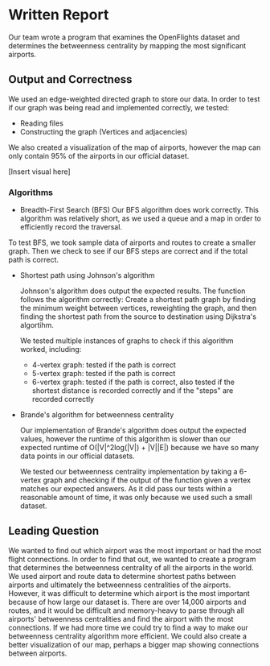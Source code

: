# Written Report
Our team wrote a program that examines the OpenFlights dataset and determines the betweenness centrality by mapping the most significant airports.

## Output and Correctness
We used an edge-weighted directed graph to store our data. In order to test if our graph was being read and implemented correctly, we tested:
- Reading files
- Constructing the graph (Vertices and adjacencies)

We also created a visualization of the map of airports, however the map can only contain 95% of the airports in our official dataset.

[Insert visual here]

### Algorithms
- Breadth-First Search (BFS)
Our BFS algorithm does work correctly. This algorithm was relatively short, as we used a queue and a map in order to efficiently record the traversal.

To test BFS, we took sample data of airports and routes to create a smaller graph. Then we check to see if our BFS steps are correct and if the total path is correct.
  
- Shortest path using Johnson's algorithm

  Johnson's algorithm does output the expected results. The function follows the algorithm correctly: Create a shortest path graph by finding the minimum weight between vertices, reweighting the graph, and then finding the shortest path from the source to destination using Dijkstra's algortihm.

  We tested multiple instances of graphs to check if this algorithm worked, including:
  - 4-vertex graph: tested if the path is correct
  - 5-vertex graph: tested if the path is correct
  - 6-vertex graph: tested if the path is correct, also tested if the shortest distance is recorded correctly and if the "steps" are recorded correctly
  
- Brande's algorithm for betweenness centrality

  Our implementation of Brande's algorithm does output the expected values, however the runtime of this algorithm is slower than our expected runtime of O(|V|^2log(|V|) + |V||E|) because we have so many data points in our official datasets.
  
  We tested our betweenness centrality implementation by taking a 6-vertex graph and checking if the output of the function given a vertex matches our expected answers. As it did pass our tests within a reasonable amount of time, it was only because we used such a small dataset.

## Leading Question
We wanted to find out which airport was the most important or had the most flight connections. In order to find that out, we wanted to create a program that determines the betweenness centrality of all the airports in the world. We used airport and route data to determine shortest paths between airports and ultimately the betweenness centralities of the airports.
However, it was difficult to determine which airport is the most important because of how large our dataset is. There are over 14,000 airports and routes, and it would be difficult and memory-heavy to parse through all airports' betweenness centralities and find the airport with the most connections. If we had more time we could try to find a way to make our betweenness centrality algorithm more efficient. We could also create a better visualization of our map, perhaps a bigger map showing connections between airports. 
